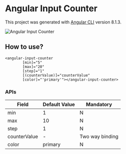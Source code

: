 # Angular Input Counter

This project was generated with [Angular CLI](https://github.com/angular/angular-cli) version 8.1.3.


![Angular Input Counter](https://github.com/dinesh-rawat/angular-input-counter/blob/master/AngularCounter.png)

## How to use?

```
<angular-input-counter 
        [min]="5"  
        [max]="20"   
        [step]="1"  
        [(counterValue)]="counterValue" 
        [color]="'primary'"></angular-input-counter>
```
### APIs


| Field      | Default Value | Mandatory    |
|------------|-------------|-------------|
| min | 1 | N |
| max | 10 | N |
| step | 1 | N |
| counterValue | - | Two way binding |
| color | primary | N |

